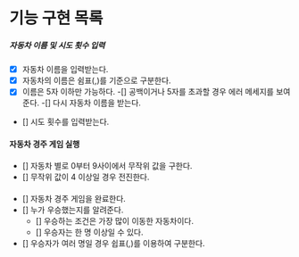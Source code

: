 # 기능 구현 목록

##### 자동차 이름 및 시도 횟수 입력

- [x] 자동차 이름을 입력받는다.
- [x] 자동차의 이름은 쉼표(,)를 기준으로 구분한다.
- [x] 이름은 5자 이하만 가능하다.
      -[] 공백이거나 5자를 초과할 경우 에러 메세지를 보여준다.
      -[] 다시 자동차 이름을 받는다.
- [] 시도 횟수를 입력받는다.

#### 자동차 경주 게임 실행

- [] 자동차 별로 0부터 9사이에서 무작위 값을 구한다.
- [] 무작위 값이 4 이상일 경우 전진한다.

####

- [] 자동차 경주 게임을 완료한다.
- [] 누가 우승했는지를 알려준다.
  - [] 우승하는 조건은 가장 많이 이동한 자동차이다.
  - [] 우승자는 한 명 이상일 수 있다.
- [] 우승자가 여러 명일 경우 쉽표(,)를 이용하여 구분한다.
